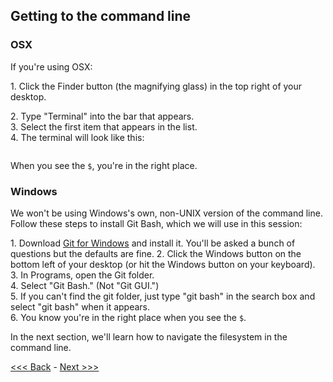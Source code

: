 
## Getting to the command line

### OSX

If you're using OSX:

1\. Click the Finder button (the magnifying glass) in the top right of your desktop.  

<gif>

2\. Type "Terminal" into the bar that appears.   
3\. Select the first item that appears in the list.  
4\. The terminal will look like this:  

<image>

When you see the `$`, you're in the right place.

### Windows

We won't be using Windows's own, non-UNIX version of the command line. Follow these steps to install Git Bash, which we will use in this session:

1\. Download [Git for Windows](https://git-for-windows.github.io/) and install it. You'll be asked a bunch of questions but the defaults are fine.
2\. Click the Windows button on the bottom left of your desktop (or hit the Windows button on your keyboard).  
3\. In Programs, open the Git folder.  
4\. Select "Git Bash." (Not "Git GUI.")  
5\. If you can't find the git folder, just type "git bash" in the search box and select "git bash" when it appears.  
6\. You know you're in the right place when you see the `$`.  

In the next section, we'll learn how to navigate the filesystem in the command line.


[<<< Back](what-is-the-command-line.md) - [Next >>>](navigation.md)
